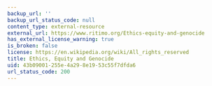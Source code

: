 ```yaml
---
backup_url: ''
backup_url_status_code: null
content_type: external-resource
external_url: https://www.ritimo.org/Ethics-equity-and-genocide
has_external_license_warning: true
is_broken: false
license: https://en.wikipedia.org/wiki/All_rights_reserved
title: Ethics, Equity and Genocide
uid: 43b09001-255e-4a29-8e19-53c55f7dfda6
url_status_code: 200
---
```

